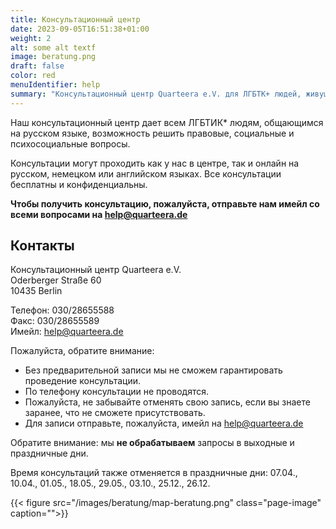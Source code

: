 ```yaml
---
title: Консультационный центр
date: 2023-09-05T16:51:38+01:00
weight: 2
alt: some alt textf
image: beratung.png
draft: false
color: red
menuIdentifier: help
summary: "Консультационный центр Quarteera e.V. для ЛГБТК+ людей, живущих в Германии и общающихся на русском языке."
---
```


Наш консультационный центр дает всем ЛГБТИК\* людям, общающимся на русском языке, возможность решить правовые, социальные и психосоциальные вопросы.

Консультации могут проходить как у нас в центре, так и онлайн на русском, немецком или английском языках. Все консультации бесплатны и конфиденциальны.


**Чтобы получить консультацию, пожалуйста, отправьте нам имейл со всеми вопросами на help@quarteera.de**

## Контакты
Консультационный центр Quarteera e.V. \
Oderberger Straße 60 \
10435 Berlin

Телефон: 030/28655588 \
Факс: 030/28655589 \
Имейл: help@quarteera.de

Пожалуйста, обратите внимание:
* Без предварительной записи мы не сможем гарантировать проведение консультации.
* По телефону консультации не проводятся.
* Пожалуйста, не забывайте отменять свою запись, если вы знаете заранее, что не сможете присутствовать.
* Для записи отправьте, пожалуйста, имейл на help@quarteera.de

Обратите внимание: мы **не обрабатываем** запросы в выходные и праздничные дни. 

Время консультаций также отменяется в праздничные дни: 07.04., 10.04., 01.05., 18.05., 29.05., 03.10., 25.12., 26.12.

{{< figure src="/images/beratung/map-beratung.png" class="page-image" caption="">}}
